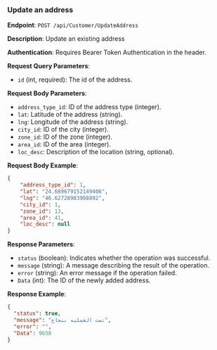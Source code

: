 ### Update an address

**Endpoint**: `POST /api/Customer/UpdateAddress`

**Description**: Update an existing address

**Authentication**: Requires Bearer Token Authentication in the header.

**Request Query Parameters**:
- `id` (int, required): The id of the address.


**Request Body Parameters**:
- `address_type_id`: ID of the address type (integer).
- `lat`: Latitude of the address (string).
- `lng`: Longitude of the address (string).
- `city_id`: ID of the city (integer).
- `zone_id`: ID of the zone (integer).
- `area_id`: ID of the area (integer).
- `loc_desc`: Description of the location (string, optional).

**Request Body Example**:
```json
{
    "address_type_id": 1,
    "lat": "24.689679152149406",
    "lng": "46.62728983908892",
    "city_id": 1,
    "zone_id": 13,
    "area_id": 41,
    "loc_desc": null
}
```

**Response Parameters**:
- `status` (boolean): Indicates whether the operation was successful.
- `message` (string): A message describing the result of the operation.
- `error` (string): An error message if the operation failed.
- `Data` (int): The ID of the newly added address.

**Response Example**:
```json
{
  "status": true,
  "message": "تمت العمليه بنجاح",
  "error": "",
  "Data": 9658
}
```
